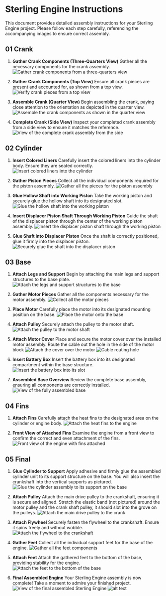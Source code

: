 # Sterling Engine Instructions

This document provides detailed assembly instructions for your Sterling Engine project. Please follow each step carefully, referencing the accompanying images to ensure correct assembly.

## 01 Crank

1.  **Gather Crank Components (Three-Quarters View)**
    Gather all the necessary components for the crank assembly.
    ![Gather crank components from a three-quarters view](<01 Crank/01-pieces_three-quarters.png>)

2.  **Gather Crank Components (Top View)**
    Ensure all crank pieces are present and accounted for, as shown from a top view.
    ![Verify crank pieces from a top view](<01 Crank/01-pieces_top.png>)

3.  **Assemble Crank (Quarter View)**
    Begin assembling the crank, paying close attention to the orientation as depicted in the quarter view.
    ![Assemble the crank components as shown in the quarter view](<01 Crank/02-assembled_quarter_view.png>)

4.  **Complete Crank (Side View)**
    Inspect your completed crank assembly from a side view to ensure it matches the reference.
    ![View of the complete crank assembly from the side](<01 Crank/02-complete_side_view.png>)

## 02 Cylinder

1.  **Insert Colored Liners**
    Carefully insert the colored liners into the cylinder body. Ensure they are seated correctly.
    ![Insert colored liners into the cylinder](<02 Cylinder/01-insert_colored_liners.png>)

2.  **Gather Piston Pieces**
    Collect all the individual components required for the piston assembly.
    ![Gather all the pieces for the piston assembly](<02 Cylinder/02-gather_piston_pieces.png>)

3.  **Glue Hollow Shaft into Working Piston**
    Take the working piston and securely glue the hollow shaft into its designated slot.
    ![Glue the hollow shaft into the working piston](<02 Cylinder/03-working_piston_glue_in_hollow_shaft.png>)

4.  **Insert Displacer Piston Shaft Through Working Piston**
    Guide the shaft of the displacer piston through the center of the working piston assembly.
    ![Insert the displacer piston shaft through the working piston](<02 Cylinder/04-displacer_piston_insert_shaft_through_working_piston.png>)

5.  **Glue Shaft into Displacer Piston**
    Once the shaft is correctly positioned, glue it firmly into the displacer piston.
    ![Securely glue the shaft into the displacer piston](<02 Cylinder/05-glue_shaft_into_displacer_piston.png>)

## 03 Base

1.  **Attach Legs and Support**
    Begin by attaching the main legs and support structures to the base plate.
    ![Attach the legs and support structures to the base](<03 Base/01-attach_legs_and_support.png>)

2.  **Gather Motor Pieces**
    Gather all the components necessary for the motor assembly.
    ![Collect all the motor pieces](<03 Base/03-gather_motor_pieces.png>)

3.  **Place Motor**
    Carefully place the motor into its designated mounting position on the base.
    ![Place the motor onto the base](<03 Base/04-place_motor.png>)

4.  **Attach Pulley**
    Securely attach the pulley to the motor shaft.
    ![Attach the pulley to the motor shaft](<03 Base/05-attach_pulley.png>)

5.  **Attach Motor Cover**
    Place and secure the motor cover over the installed motor assembly. Route the cable out the hole in the side of the motor block
    ![Attach the cover over the motor](<03 Base/06-attach_motor_cover.png>)
    ![Cable routing hole](<03 Base/06b-cable-routing-hole.png>)

6.  **Insert Battery Box**
    Insert the battery box into its designated compartment within the base structure.
    ![Insert the battery box into its slot](<03 Base/07-insert_battery_box.png>)

7.  **Assembled Base Overview**
    Review the complete base assembly, ensuring all components are correctly installed.
    ![View of the fully assembled base](<03 Base/08-assembled.png>)

## 04 Fins

1.  **Attach Fins**
    Carefully attach the heat fins to the designated area on the cylinder or engine body.
    ![Attach the heat fins to the engine](<04 Fins/01-attach_fins.png>)

2.  **Front View of Attached Fins**
    Examine the engine from a front view to confirm the correct and even attachment of the fins.
    ![Front view of the engine with fins attached](<04 Fins/01-front_view.png>)

## 05 Final

1.  **Glue Cylinder to Support**
    Apply adhesive and firmly glue the assembled cylinder unit to its support structure on the base. You will also insert the crankshaft into the vertical supports as pictured.
    ![Glue the cylinder assembly to its support on the base](<05 Final/01-glue_cylinder_to_support.png>)

2.  **Attach Pulley**
    Attach the main drive pulley to the crankshaft, ensuring it is secure and aligned. Stretch the elastic band (not pictured) around the motor pulley and the crank shaft pulley, it should slot into the grove on the pulleys.
    ![Attach the main drive pulley to the crank](<05 Final/02-attach_pully.png>)

3.  **Attach Flywheel**
    Securely fasten the flywheel to the crankshaft. Ensure it spins freely and without wobble.
    ![Attach the flywheel to the crankshaft](<05 Final/03-attach_fly_wheel.png>)

4.  **Gather Feet**
    Collect all the individual support feet for the base of the engine.
    ![Gather all the feet components](<05 Final/04-gather_feet.png>)

5.  **Attach Feet**
    Attach the gathered feet to the bottom of the base, providing stability for the engine.
    ![Attach the feet to the bottom of the base](<05 Final/05-attach_feet.png>)

6.  **Final Assembled Engine**
    Your Sterling Engine assembly is now complete! Take a moment to admire your finished project.
    ![View of the final assembled Sterling Engine](<05 Final/06-assembled.png>)
    ![alt text](<05 Final/06b-assembled-other-side.png>)